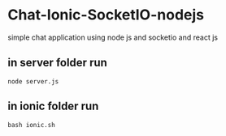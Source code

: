 # Chat-Ionic-SocketIO-nodejs
simple chat application using node js and socketio and react js 

## in server folder run 
```
node server.js
```

## in ionic folder run 
```
bash ionic.sh
```

